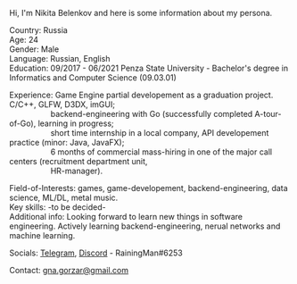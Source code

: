 <!--
**RaimaNakubo/RaimaNakubo** is a :sparkles: _special_ :sparkles: repository because its `README.md` (this file) appears on your GitHub profile.

Here are some ideas to get you started:

- :telescope: I’m currently working on ...
- :seedling: I’m currently learning ...
- :people_with_bunny_ears_partying: I’m looking to collaborate on ...
- :thinking: I’m looking for help with ...
- :speech_balloon: Ask me about ...
- :mailbox: How to reach me: ...
- :smile: Pronouns: ...
- :zap: Fun fact: ...
-->
Hi, I'm Nikita Belenkov and here is some information about my persona.


Country: Russia<br>
Age: 24<br>
Gender: Male<br>
Language: Russian, English<br>
Education: 09/2017 - 06/2021 Penza State University - Bachelor's degree in Informatics and Computer Science (09.03.01)


Experience: Game Engine partial developement as a graduation project. C/C++, GLFW, D3DX, imGUI;<br>&emsp;&emsp;&emsp;&emsp;&emsp;
            backend-engineering with Go (successfully completed A-tour-of-Go), learning in progress;<br>&emsp;&emsp;&emsp;&emsp;&emsp;
            short time internship in a local company, API developement practice (minor: Java, JavaFX);<br>&emsp;&emsp;&emsp;&emsp;&emsp;
            6 months of commercial mass-hiring in one of the major call centers (recruitment department unit, <br>&emsp;&emsp;&emsp;&emsp;&emsp; HR-manager).
            

Field-of-Interests: games, game-developement, backend-engineering, data science, ML/DL, metal music.<br>
Key skills: -to be decided-<br>
Additional info: Looking forward to learn new things in software engineering. Actively learning backend-engineering, nerual networks and machine learning.

Socials: [Telegram](https://t.me/Im_Raining_Man),
         [Discord](https://discordapp.com/users/168787076836360193/) - RainingMan#6253
         
Contact: gna.gorzar@gmail.com
